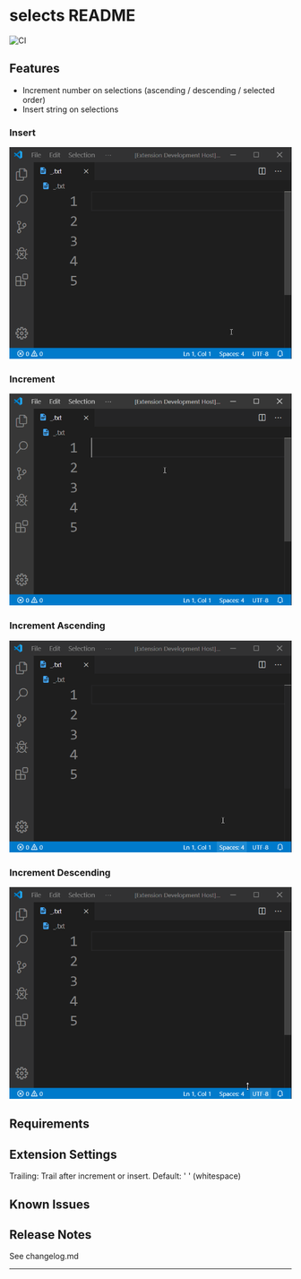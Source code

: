 # selects README
![CI](https://github.com/askleon/selects/workflows/CI/badge.svg)
## Features
- Increment number on selections (ascending / descending / selected order)
- Insert string on selections

### Insert
![insert](media/insert.gif)

### Increment
![insert](media/increment.gif)

### Increment Ascending
![insert](media/ascending.gif)

### Increment Descending
![insert](media/descending.gif)

## Requirements

## Extension Settings
Trailing: Trail after increment or insert. Default: ' ' (whitespace)

## Known Issues

## Release Notes
See changelog.md

-----------------------------------------------------------------------------------------------------------